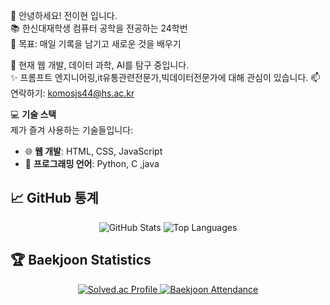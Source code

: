 👋 안녕하세요! 전이현 입니다.   
📚 한신대재학생 컴퓨터 공학을 전공하는 24학번   
🎯 목표: 매일 기록을 남기고 새로운 것을 배우기  

👀 현재 웹 개발, 데이터 과학, AI를 탐구 중입니다.  
✨ 프롬프트 엔지니어링,it유통관련전문가,빅데이터전문가에 대해 관심이 있습니다.
📫 연락하기: komosjs44@hs.ac.kr

💻 **기술 스택**  
제가 즐겨 사용하는 기술들입니다:  
- 🌐 **웹 개발**: HTML, CSS, JavaScript  
- 🐍 **프로그래밍 언어**: Python, C ,java

## 📈 **GitHub 통계**  
<p align="center"> 
  <img src="https://github-readme-stats.vercel.app/api?username=hyooiner&show_icons=true&theme=radical" alt="GitHub Stats" />  
  <img src="https://github-readme-stats.vercel.app/api/top-langs/?username=hyooiner&layout=compact&theme=radical" alt="Top Languages" />  
</p>


## 🏆 **Baekjoon Statistics**

<p align="center">
  <a href="https://solved.ac/komosjs44/">
    <img src="http://mazassumnida.wtf/api/v2/generate_badge?boj=komosjs44" alt="Solved.ac Profile"/>
  </a>
  <a href="https://solved.ac/komosjs44/">
    <img src="http://mazandi.herokuapp.com/api?handle=komosjs44&theme=warm" alt="Baekjoon Attendance"/>
  </a>
</p>
